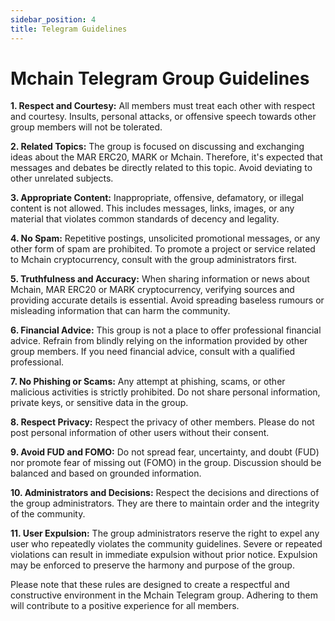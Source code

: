 ```yaml
---
sidebar_position: 4
title: Telegram Guidelines
---
```


# Mchain Telegram Group Guidelines

**1. Respect and Courtesy:** All members must treat each other with respect and courtesy. Insults, personal attacks, or offensive speech towards other group members will not be tolerated.

**2. Related Topics:** The group is focused on discussing and exchanging ideas about the MAR ERC20, MARK or Mchain. Therefore, it's expected that messages and debates be directly related to this topic. Avoid deviating to other unrelated subjects.

**3. Appropriate Content:** Inappropriate, offensive, defamatory, or illegal content is not allowed. This includes messages, links, images, or any material that violates common standards of decency and legality.

**4. No Spam:** Repetitive postings, unsolicited promotional messages, or any other form of spam are prohibited. To promote a project or service related to Mchain cryptocurrency, consult with the group administrators first.

**5. Truthfulness and Accuracy:** When sharing information or news about Mchain, MAR ERC20 or MARK cryptocurrency, verifying sources and providing accurate details is essential. Avoid spreading baseless rumours or misleading information that can harm the community.

**6. Financial Advice:** This group is not a place to offer professional financial advice. Refrain from blindly relying on the information provided by other group members. If you need financial advice, consult with a qualified professional.

**7. No Phishing or Scams:** Any attempt at phishing, scams, or other malicious activities is strictly prohibited. Do not share personal information, private keys, or sensitive data in the group.

**8. Respect Privacy:** Respect the privacy of other members. Please do not post personal information of other users without their consent.

**9. Avoid FUD and FOMO:** Do not spread fear, uncertainty, and doubt (FUD) nor promote fear of missing out (FOMO) in the group. Discussion should be balanced and based on grounded information.

**10. Administrators and Decisions:** Respect the decisions and directions of the group administrators. They are there to maintain order and the integrity of the community.

**11. User Expulsion:** The group administrators reserve the right to expel any user who repeatedly violates the community guidelines. Severe or repeated violations can result in immediate expulsion without prior notice. Expulsion may be enforced to preserve the harmony and purpose of the group.

Please note that these rules are designed to create a respectful and constructive environment in the Mchain Telegram group. Adhering to them will contribute to a positive experience for all members.


